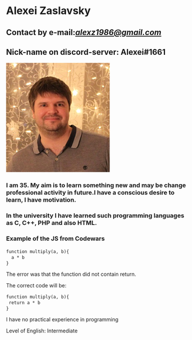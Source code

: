 # Alexei Zaslavsky
## Contact by e-mail:*alexz1986@gmail.com*
## Nick-name on discord-server: Alexei#1661
![](/Photo.jpg)
### I am 35. My aim is to learn something new and may be change professional activity in future.I have a conscious desire to learn, I have motivation.
### In the university I have learned such programming languages as C, C++, PHP and also HTML.
### Example of the JS from Codewars
```
function multiply(a, b){
  a * b
}
```

The error was that the function did not contain return. 

The correct code will be:


```
function multiply(a, b){
 return a * b
}
```

I have no practical experience in programming

Level of English: Intermediate
